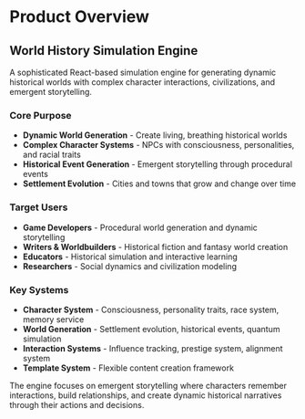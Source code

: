 # Product Overview

## World History Simulation Engine

A sophisticated React-based simulation engine for generating dynamic historical worlds with complex character interactions, civilizations, and emergent storytelling.

### Core Purpose
- **Dynamic World Generation** - Create living, breathing historical worlds
- **Complex Character Systems** - NPCs with consciousness, personalities, and racial traits  
- **Historical Event Generation** - Emergent storytelling through procedural events
- **Settlement Evolution** - Cities and towns that grow and change over time

### Target Users
- **Game Developers** - Procedural world generation and dynamic storytelling
- **Writers & Worldbuilders** - Historical fiction and fantasy world creation
- **Educators** - Historical simulation and interactive learning
- **Researchers** - Social dynamics and civilization modeling

### Key Systems
- **Character System** - Consciousness, personality traits, race system, memory service
- **World Generation** - Settlement evolution, historical events, quantum simulation
- **Interaction Systems** - Influence tracking, prestige system, alignment system
- **Template System** - Flexible content creation framework

The engine focuses on emergent storytelling where characters remember interactions, build relationships, and create dynamic historical narratives through their actions and decisions.